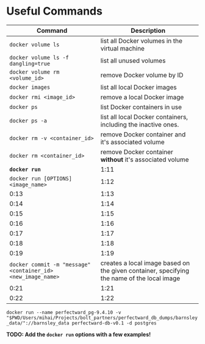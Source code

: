 # Useful Commands


| Command | Description |
| -- | -- |
| `docker volume ls` | list all Docker volumes in the virtual machine |
| `docker volume ls -f dangling=true` | list all unused volumes |
| `docker volume rm <volume_id>` | remove Docker volume by ID |
| `docker images` | list all local Docker images |
| `docker rmi <image_id>` | remove a local Docker image |
| `docker ps` | list Docker containers in use |
| `docker ps -a` | list all local Docker containers, including the inactive ones. |
| `docker rm -v <container_id>` | remove Docker container and it's associated volume |
| `docker rm <container_id>` | remove Docker container **without** it's associated volume |
| **`docker run`** | 1:11 |
| `docker run [OPTIONS] <image_name> ` | 1:12 |
| 0:13 | 1:13 |
| 0:14 | 1:14 |
| 0:15 | 1:15 |
| 0:16 | 1:16 |
| 0:17 | 1:17 |
| 0:18 | 1:18 |
| 0:19 | 1:19 |
| `docker commit -m "message" <container_id> <new_image_name>` | creates a local image based on the given container, specifying the name of the local image |
| 0:21 | 1:21 |
| 0:22 | 1:22 |

`docker run --name perfectward_pg-9.4.10 -v "$PWD/Users/mihai/Projects/bolt_partners/perfectward_db_dumps/barnsley_data/"://barnsley_data perfectward-db-v0.1 -d postgres`

**TODO: Add the `docker run` options with a few examples!**